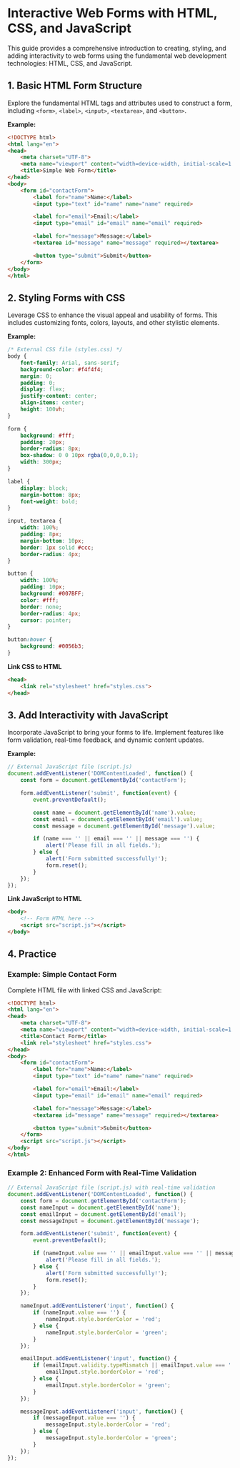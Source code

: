 # Interactive Web Forms with HTML, CSS, and JavaScript

This guide provides a comprehensive introduction to creating, styling, and adding interactivity to web forms using the fundamental web development technologies: HTML, CSS, and JavaScript.

## 1. Basic HTML Form Structure

Explore the fundamental HTML tags and attributes used to construct a form, including `<form>`, `<label>`, `<input>`, `<textarea>`, and `<button>`.

**Example:**

```html
<!DOCTYPE html>
<html lang="en">
<head>
    <meta charset="UTF-8">
    <meta name="viewport" content="width=device-width, initial-scale=1.0">
    <title>Simple Web Form</title>
</head>
<body>
    <form id="contactForm">
        <label for="name">Name:</label>
        <input type="text" id="name" name="name" required>

        <label for="email">Email:</label>
        <input type="email" id="email" name="email" required>

        <label for="message">Message:</label>
        <textarea id="message" name="message" required></textarea>

        <button type="submit">Submit</button>
    </form>
</body>
</html>
```

## 2. Styling Forms with CSS

Leverage CSS to enhance the visual appeal and usability of forms. This includes customizing fonts, colors, layouts, and other stylistic elements.

**Example:**

```css
/* External CSS file (styles.css) */
body {
    font-family: Arial, sans-serif;
    background-color: #f4f4f4;
    margin: 0;
    padding: 0;
    display: flex;
    justify-content: center;
    align-items: center;
    height: 100vh;
}

form {
    background: #fff;
    padding: 20px;
    border-radius: 8px;
    box-shadow: 0 0 10px rgba(0,0,0,0.1);
    width: 300px;
}

label {
    display: block;
    margin-bottom: 8px;
    font-weight: bold;
}

input, textarea {
    width: 100%;
    padding: 8px;
    margin-bottom: 10px;
    border: 1px solid #ccc;
    border-radius: 4px;
}

button {
    width: 100%;
    padding: 10px;
    background: #007BFF;
    color: #fff;
    border: none;
    border-radius: 4px;
    cursor: pointer;
}

button:hover {
    background: #0056b3;
}
```

**Link CSS to HTML**

```html
<head>
    <link rel="stylesheet" href="styles.css">
</head>
```

## 3. Add Interactivity with JavaScript

Incorporate JavaScript to bring your forms to life. Implement features like form validation, real-time feedback, and dynamic content updates.

**Example:**

```javascript
// External JavaScript file (script.js)
document.addEventListener('DOMContentLoaded', function() {
    const form = document.getElementById('contactForm');

    form.addEventListener('submit', function(event) {
        event.preventDefault();

        const name = document.getElementById('name').value;
        const email = document.getElementById('email').value;
        const message = document.getElementById('message').value;

        if (name === '' || email === '' || message === '') {
            alert('Please fill in all fields.');
        } else {
            alert('Form submitted successfully!');
            form.reset();
        }
    });
});
```

**Link JavaScript to HTML**

```html
<body>
    <!-- Form HTML here -->
    <script src="script.js"></script>
</body>
```

## 4. Practice

### Example: Simple Contact Form

Complete HTML file with linked CSS and JavaScript:

```html
<!DOCTYPE html>
<html lang="en">
<head>
    <meta charset="UTF-8">
    <meta name="viewport" content="width=device-width, initial-scale=1.0">
    <title>Contact Form</title>
    <link rel="stylesheet" href="styles.css">
</head>
<body>
    <form id="contactForm">
        <label for="name">Name:</label>
        <input type="text" id="name" name="name" required>

        <label for="email">Email:</label>
        <input type="email" id="email" name="email" required>

        <label for="message">Message:</label>
        <textarea id="message" name="message" required></textarea>

        <button type="submit">Submit</button>
    </form>
    <script src="script.js"></script>
</body>
</html>
```

### Example 2: Enhanced Form with Real-Time Validation

```javascript
// External JavaScript file (script.js) with real-time validation
document.addEventListener('DOMContentLoaded', function() {
    const form = document.getElementById('contactForm');
    const nameInput = document.getElementById('name');
    const emailInput = document.getElementById('email');
    const messageInput = document.getElementById('message');

    form.addEventListener('submit', function(event) {
        event.preventDefault();

        if (nameInput.value === '' || emailInput.value === '' || messageInput.value === '') {
            alert('Please fill in all fields.');
        } else {
            alert('Form submitted successfully!');
            form.reset();
        }
    });

    nameInput.addEventListener('input', function() {
        if (nameInput.value === '') {
            nameInput.style.borderColor = 'red';
        } else {
            nameInput.style.borderColor = 'green';
        }
    });

    emailInput.addEventListener('input', function() {
        if (emailInput.validity.typeMismatch || emailInput.value === '') {
            emailInput.style.borderColor = 'red';
        } else {
            emailInput.style.borderColor = 'green';
        }
    });

    messageInput.addEventListener('input', function() {
        if (messageInput.value === '') {
            messageInput.style.borderColor = 'red';
        } else {
            messageInput.style.borderColor = 'green';
        }
    });
});
```
